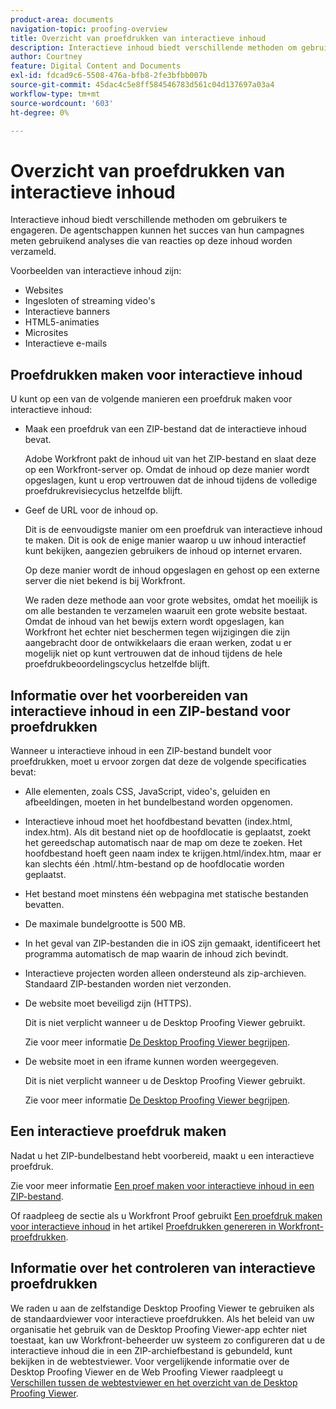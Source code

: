 ```yaml
---
product-area: documents
navigation-topic: proofing-overview
title: Overzicht van proefdrukken van interactieve inhoud
description: Interactieve inhoud biedt verschillende methoden om gebruikers te engageren. De agentschappen kunnen het succes van hun campagnes meten gebruikend analyses die van reacties op deze inhoud worden verzameld.
author: Courtney
feature: Digital Content and Documents
exl-id: fdcad9c6-5508-476a-bfb8-2fe3bfbb007b
source-git-commit: 45dac4c5e8ff584546783d561c04d137697a03a4
workflow-type: tm+mt
source-wordcount: '603'
ht-degree: 0%

---
```


# Overzicht van proefdrukken van interactieve inhoud

<!-- Audited: 01/2024 -->

Interactieve inhoud biedt verschillende methoden om gebruikers te engageren. De agentschappen kunnen het succes van hun campagnes meten gebruikend analyses die van reacties op deze inhoud worden verzameld.

Voorbeelden van interactieve inhoud zijn:

* Websites
* Ingesloten of streaming video&#39;s
* Interactieve banners
* HTML5-animaties
* Microsites
* Interactieve e-mails

## Proefdrukken maken voor interactieve inhoud

U kunt op een van de volgende manieren een proefdruk maken voor interactieve inhoud:

* Maak een proefdruk van een ZIP-bestand dat de interactieve inhoud bevat.

  Adobe Workfront pakt de inhoud uit van het ZIP-bestand en slaat deze op een Workfront-server op. Omdat de inhoud op deze manier wordt opgeslagen, kunt u erop vertrouwen dat de inhoud tijdens de volledige proefdrukrevisiecyclus hetzelfde blijft.

* Geef de URL voor de inhoud op.

  Dit is de eenvoudigste manier om een proefdruk van interactieve inhoud te maken. Dit is ook de enige manier waarop u uw inhoud interactief kunt bekijken, aangezien gebruikers de inhoud op internet ervaren.

  Op deze manier wordt de inhoud opgeslagen en gehost op een externe server die niet bekend is bij Workfront.

  We raden deze methode aan voor grote websites, omdat het moeilijk is om alle bestanden te verzamelen waaruit een grote website bestaat. Omdat de inhoud van het bewijs extern wordt opgeslagen, kan Workfront het echter niet beschermen tegen wijzigingen die zijn aangebracht door de ontwikkelaars die eraan werken, zodat u er mogelijk niet op kunt vertrouwen dat de inhoud tijdens de hele proefdrukbeoordelingscyclus hetzelfde blijft.

## Informatie over het voorbereiden van interactieve inhoud in een ZIP-bestand voor proefdrukken

Wanneer u interactieve inhoud in een ZIP-bestand bundelt voor proefdrukken, moet u ervoor zorgen dat deze de volgende specificaties bevat:

* Alle elementen, zoals CSS, JavaScript, video&#39;s, geluiden en afbeeldingen, moeten in het bundelbestand worden opgenomen.
* Interactieve inhoud moet het hoofdbestand bevatten (index.html, index.htm). Als dit bestand niet op de hoofdlocatie is geplaatst, zoekt het gereedschap automatisch naar de map om deze te zoeken. Het hoofdbestand hoeft geen naam index te krijgen.html/index.htm, maar er kan slechts één .html/.htm-bestand op de hoofdlocatie worden geplaatst.
* Het bestand moet minstens één webpagina met statische bestanden bevatten.
* De maximale bundelgrootte is 500 MB.
* In het geval van ZIP-bestanden die in iOS zijn gemaakt, identificeert het programma automatisch de map waarin de inhoud zich bevindt.
* Interactieve projecten worden alleen ondersteund als zip-archieven. Standaard ZIP-bestanden worden niet verzonden.
* De website moet beveiligd zijn (HTTPS).

  Dit is niet verplicht wanneer u de Desktop Proofing Viewer gebruikt.

  Zie voor meer informatie [De Desktop Proofing Viewer begrijpen](../../../workfront-proof/wp-work-proofsfiles/review-proofs-dpv/destop-proofing-viewer.md).

* De website moet in een iframe kunnen worden weergegeven.

  Dit is niet verplicht wanneer u de Desktop Proofing Viewer gebruikt.

  Zie voor meer informatie [De Desktop Proofing Viewer begrijpen](../../../workfront-proof/wp-work-proofsfiles/review-proofs-dpv/destop-proofing-viewer.md).

## Een interactieve proefdruk maken

Nadat u het ZIP-bundelbestand hebt voorbereid, maakt u een interactieve proefdruk.

Zie voor meer informatie [Een proef maken voor interactieve inhoud in een ZIP-bestand](../../../review-and-approve-work/proofing/creating-proofs-within-workfront/generate-proof-interactive-content-.md).

Of raadpleeg de sectie als u Workfront Proof gebruikt [Een proefdruk maken voor interactieve inhoud](../../../workfront-proof/wp-work-proofsfiles/create-proofs-and-files/generate-proofs.md#generate-a-proof-for-interactive-content) in het artikel [Proefdrukken genereren in Workfront-proefdrukken](../../../workfront-proof/wp-work-proofsfiles/create-proofs-and-files/generate-proofs.md).

## Informatie over het controleren van interactieve proefdrukken

We raden u aan de zelfstandige Desktop Proofing Viewer te gebruiken als de standaardviewer voor interactieve proefdrukken. Als het beleid van uw organisatie het gebruik van de Desktop Proofing Viewer-app echter niet toestaat, kan uw Workfront-beheerder uw systeem zo configureren dat u de interactieve inhoud die in een ZIP-archiefbestand is gebundeld, kunt bekijken in de webtestviewer. Voor vergelijkende informatie over de Desktop Proofing Viewer en de Web Proofing Viewer raadpleegt u [Verschillen tussen de webtestviewer en het overzicht van de Desktop Proofing Viewer](../../../review-and-approve-work/proofing/proofing-overview/understand-differences-between-web-viewer.md).

